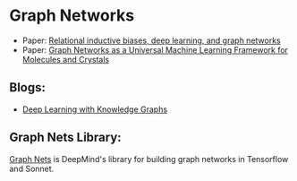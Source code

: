 # Graph Networks

- Paper: [Relational inductive biases, deep learning, and graph networks](https://arxiv.org/pdf/1806.01261.pdf)
- Paper: [Graph Networks as a Universal Machine Learning Framework for Molecules and Crystals](https://materialsvirtuallab.org/pubs/1812.05055.pdf)

## Blogs:
- [Deep Learning with Knowledge Graphs](https://medium.com/octavian-ai/deep-learning-with-knowledge-graphs-3df0b469a61a)

## Graph Nets Library:
[Graph Nets](https://github.com/deepmind/graph_nets) is DeepMind's library for building graph networks in Tensorflow and Sonnet.
